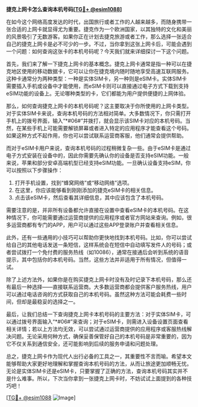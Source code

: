 **捷克上网卡怎么查询本机号码[[TG💪+ @esim1088](https://t.me/s/esim1088)]**

在如今这个网络高度发达的时代，出国旅行或者工作的人越来越多，而随身携带一张合适的上网卡就显得尤为重要。捷克作为一个欧洲国家，以其独特的文化和美丽的风景吸引了无数游客。如果你正在计划去捷克旅游或者工作，那么选择一张适合自己的捷克上网卡是必不可少的一步。不过，当你拿到这张上网卡后，可能会遇到一个问题：如何查询这张卡的本机号码呢？今天我们就来详细探讨一下这个问题。

首先，我们来了解一下捷克上网卡的基本概念。捷克上网卡通常是指一种可以在捷克地区使用的移动数据卡，它可以让你在捷克境内随时随地享受高速互联网服务。这种卡通常分为两种类型：一种是实体SIM卡，另一种则是eSIM卡。实体SIM卡需要插入手机或设备中才能使用，而eSIM卡则可以直接通过电子方式下载到支持eSIM功能的设备上。无论哪种类型的卡，它们都能为用户提供便捷的上网体验。

那么，如何查询捷克上网卡的本机号码呢？这主要取决于你所使用的上网卡类型。对于实体SIM卡来说，查询本机号码的方法相对简单。大多数情况下，你只需打开手机上的拨号界面，输入“*#06#”并拨打，就会显示该SIM卡对应的本机号码。当然，在某些手机上可能需要解锁屏幕或者进入特定的应用程序才能查看这个号码。如果这种方式不起作用，你也可以尝试联系运营商客服，他们通常会提供帮助。

而对于eSIM卡用户来说，查询本机号码的过程稍微复杂一些。由于eSIM卡是通过电子方式安装在设备中的，因此你需要先确认你的设备是否支持eSIM功能。一般来说，苹果和部分安卓高端机型已经支持eSIM功能。一旦确认设备支持eSIM，你可以按照以下步骤操作：

1. 打开手机设置，找到“蜂窝网络”或“移动网络”选项。
2. 在这里，你应该能够看到刚刚添加的捷克eSIM卡的相关信息。
3. 点击该eSIM卡，然后查看其详细信息，其中应该包含了本机号码。

需要注意的是，并非所有设备都允许直接在设置中查看eSIM卡的本机号码。在这种情况下，你可能需要通过运营商提供的应用程序或者官方网站来查询。例如，很多运营商都有专门的APP，用户可以通过这些APP登录账户并查看相关信息。

此外，还有一些通用的小技巧可以帮助你更快地找到本机号码。比如，你可以尝试给自己的其他电话发送一条短信，这样系统会在短信中自动填写发件人的号码；或者尝试拨打一个免付费的服务热线（如10086），通常在接通后会听到系统的语音提示，其中包括你的本机号码。当然，这些方法并非适用于所有情况，但值得一试。

除了上述方法外，如果你是在购买捷克上网卡时没有及时记录下本机号码，那么还有最后一种选择——直接联系运营商。大多数运营商都会提供客户服务热线，用户可以通过电话咨询的方式获取自己的本机号码。虽然这种方法可能会耗费一些时间，但却是最稳妥的选择之一。

最后，让我们总结一下查询捷克上网卡本机号码的主要方法：对于实体SIM卡，可以通过拨号界面输入“*#06#”来查询；对于eSIM卡，则需进入设备设置页面查看相关详情；若以上方法均无效，可以尝试通过运营商提供的应用程序或客服热线解决问题。无论采用何种方式，确保妥善保管好自己的本机号码是非常重要的，因为它不仅关系到通信安全，还可能影响到后续的服务申请和问题处理。

总之，捷克上网卡作为现代人出行必备的工具之一，其重要性不言而喻。希望本文能够帮助大家更好地理解和掌握查询本机号码的方法，从而让旅途更加顺畅无忧。无论是实体SIM卡还是eSIM卡，只要掌握了正确的方法，查询本机号码其实并不是什么难事。所以，下次当你拿到一张捷克上网卡时，不妨试试上面提到的各种技巧吧！

[[TG💪+ @esim1088](https://t.me/s/esim1088) ![Image](https://i.postimg.cc/4NQfJmqS/Snipaste-2025-05-13-00-14-12.png)]